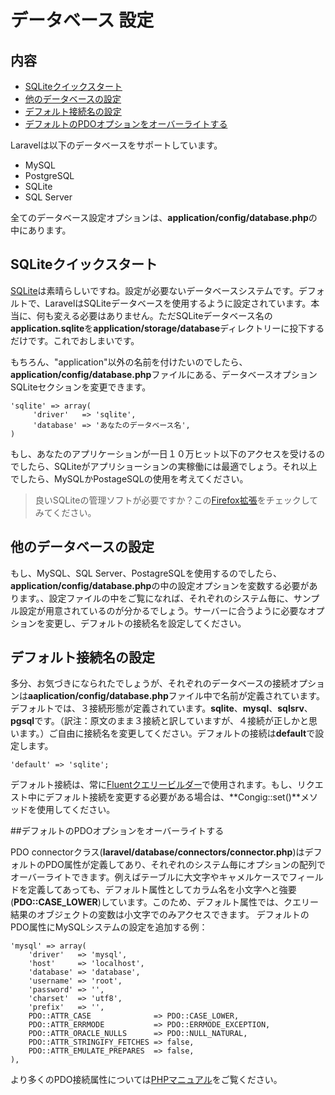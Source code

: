 # データベース 設定

## 内容

- [SQLiteクイックスタート](#quick)
- [他のデータベースの設定](#server)
- [デフォルト接続名の設定](#default)
- [デフォルトのPDOオプションをオーバーライトする](#options)

Laravelは以下のデータベースをサポートしています。

- MySQL
- PostgreSQL
- SQLite
- SQL Server

全てのデータベース設定オプションは、**application/config/database.php**の中にあります。

<a name="quick"></a>
## SQLiteクイックスタート

[SQLite](http://sqlite.org)は素晴らしいですね。設定が必要ないデータベースシステムです。デフォルトで、LaravelはSQLiteデータベースを使用するように設定されています。本当に、何も変える必要はありません。ただSQLiteデータベース名の**application.sqlite**を**application/storage/database**ディレクトリーに投下するだけです。これでおしまいです。

もちろん、"application"以外の名前を付けたいのでしたら、**application/config/database.php**ファイルにある、データベースオプションSQLiteセクションを変更できます。

	'sqlite' => array(
	     'driver'   => 'sqlite',
	     'database' => 'あなたのデータベース名',
	)

もし、あなたのアプリケーションが一日１０万ヒット以下のアクセスを受けるのでしたら、SQLiteがアプリショーションの実稼働には最適でしょう。それ以上でしたら、MySQLかPostageSQLの使用を考えてください。

> 良いSQLiteの管理ソフトが必要ですか？この[Firefox拡張](https://addons.mozilla.org/en-US/firefox/addon/sqlite-manager/)をチェックしてみてください。

<a name="server"></a>
## 他のデータベースの設定

もし、MySQL、SQL Server、PostagreSQLを使用するのでしたら、**application/config/database.php**の中の設定オプションを変数する必要があります。、設定ファイルの中をご覧になれば、それぞれのシステム毎に、サンプル設定が用意されているのが分かるでしょう。サーバーに合うように必要なオプションを変更し、デフォルトの接続名を設定してください。

<a name="default"></a>
## デフォルト接続名の設定

多分、お気づきになられたでしょうが、それぞれのデータベースの接続オプションは**aaplication/config/database.php**ファイル中で名前が定義されています。デフォルトでは、３接続形態が定義されています。**sqlite**、**mysql**、**sqlsrv**、**pgsql**です。（訳注：原文のまま３接続と訳していますが、４接続が正しかと思います。）ご自由に接続名を変更してください。デフォルトの接続は**default**で設定します。

	'default' => 'sqlite';

デフォルト接続は、常に[Fluentクエリービルダー](/docs/database/fluent)で使用されます。もし、リクエスト中にデフォルト接続を変更する必要がある場合は、**Congig::set()**メソッドを使用してください。

<a href="options"></a>
##デフォルトのPDOオプションをオーバーライトする

PDO connectorクラス(**laravel/database/connectors/connector.php**)はデフォルトのPDO属性が定義してあり、それぞれのシステム毎にオプションの配列でオーバーライトできます。例えばテーブルに大文字やキャメルケースでフィールドを定義してあっても、デフォルト属性としてカラム名を小文字へと強要(**PDO::CASE_LOWER**)しています。このため、デフォルト属性では、クエリー結果のオブジェクトの変数は小文字でのみアクセスできます。
デフォルトのPDO属性にMySQLシステムの設定を追加する例：

	'mysql' => array(
		'driver'   => 'mysql',
		'host'     => 'localhost',
		'database' => 'database',
		'username' => 'root',
		'password' => '',
		'charset'  => 'utf8',
		'prefix'   => '',
		PDO::ATTR_CASE              => PDO::CASE_LOWER,
		PDO::ATTR_ERRMODE           => PDO::ERRMODE_EXCEPTION,
		PDO::ATTR_ORACLE_NULLS      => PDO::NULL_NATURAL,
		PDO::ATTR_STRINGIFY_FETCHES => false,
		PDO::ATTR_EMULATE_PREPARES  => false,
	),

より多くのPDO接続属性については[PHPマニュアル](http://php.net/manual/ja/pdo.setattribute.php)をご覧ください。